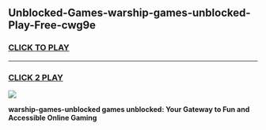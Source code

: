 
## Unblocked-Games-warship-games-unblocked-Play-Free-cwg9e
<h3>
<a href="https://premium76.site?title=warship-games-unblocked&ref=18A1">CLICK TO PLAY</a></h3>
<hr>

<h3>
<a href="https://premium76.site?title=warship-games-unblocked&ref=18A1">CLICK 2 PLAY</a>
  
</h3>

<a href="https://premium76.site?title=warship-games-unblocked&ref=18A1"><img src="https://clearcache.store/games.png"></a>


**warship-games-unblocked games unblocked: Your Gateway to Fun and Accessible Online Gaming**
